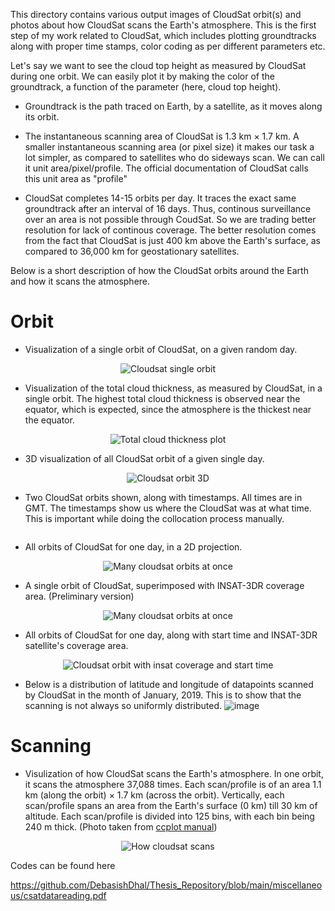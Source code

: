 This directory contains various output images of CloudSat orbit(s) and photos about how CloudSat scans the Earth's atmosphere. This is the first step of my work related to CloudSat, which includes plotting groundtracks along with proper time stamps, color coding as per different parameters etc. 

Let's say we want to see the cloud top height as measured by CloudSat during one orbit. We can easily plot it by making the color of the groundtrack, a function of the parameter (here, cloud top height).

- Groundtrack is the path traced on Earth, by a satellite, as it moves along its orbit.

- The instantaneous scanning area of CloudSat is 1.3 km × 1.7 km. A smaller instantaneous scanning area (or pixel size) it makes our task a lot simpler, as compared to satellites who do sideways scan. We can call it unit area/pixel/profile. The official documentation of CloudSat calls this unit area as "profile"

- CloudSat completes 14-15 orbits per day. It traces the exact same groundtrack after an interval of 16 days. Thus, continous surveillance over an area is not possible through CoudSat. So we are trading better resolution for lack of continous coverage. The better resolution comes from the fact that CloudSat is just 400 km above the Earth's surface, as compared to 36,000 km for geostationary satellites.

Below is a short description of how the CloudSat orbits around the Earth and how it scans the atmosphere.

# Orbit
- Visualization of a single orbit of CloudSat, on a given random day.
  
<p align= "center">
  <img src="CloudsatGroundtrack26Apr2019.jpg" alt="Cloudsat single orbit">
</p>

- Visualization of the total cloud thickness, as measured by CloudSat, in a single orbit. The highest total cloud thickness is observed near the equator, which is expected, since the atmosphere is the thickest near the equator.
  
<p align= "center">
  <img src="Total cloud thickness sample result.jpg" alt="Total cloud thickness plot">
</p>

- 3D visualization of all CloudSat orbit of a given single day. 
<p align= "center">
  <img src="Groundtrack cloudsat.jpg" alt="Cloudsat orbit 3D">
</p>

- Two CloudSat orbits shown, along with timestamps. All times are in GMT. The timestamps show us where the CloudSat was at what time. This is important while doing the collocation process manually. 
<p align= "center">
  <img src="cloudsat_groundtrack_with_timestamps.png" alt="">
</p>

- All orbits of CloudSat for one day, in a 2D projection.
<p align= "center">
  <img src="Multi orbit groundtrack.png" alt="Many cloudsat orbits at once">
</p>

- A single orbit of CloudSat, superimposed with INSAT-3DR coverage area. (Preliminary version)
<p align= "center">
  <img src="../miscellaneous/images/download.png" alt="Many cloudsat orbits at once">
</p>


- All orbits of CloudSat for one day, along with start time and INSAT-3DR satellite's coverage area.
<p align= "center">
  <img src="Multi orbit groundtrack with INSAT3DR with start time.png" alt="Cloudsat orbit with insat coverage and start time">
</p>

- Below is a distribution of latitude and longitude of datapoints scanned by CloudSat in the month of January, 2019. This is to show that the scanning is not always so uniformly distributed.
![image](https://github.com/DebasishDhal/Thesis_Repository/assets/31160148/38c3885d-cd23-41b8-a4b6-6594da7b1c2b)

# Scanning

- Visulization of how CloudSat scans the Earth's atmosphere. In one orbit, it scans the atmosphere 37,088 times. Each scan/profile is of an area 1.1 km (along the orbit) × 1.7 km (across the orbit).
  Vertically, each scan/profile spans an area from the Earth's surface (0 km) till 30 km of altitude. Each scan/profile is divided into 125 bins, with each bin being 240 m thick. (Photo taken from [ccplot manual](https://ccplot.org/pub/resources/CloudSat/CloudSat%20Data%20Users%20Handbook.pdf))
<p align= "center">
  <img src="Cloudsat scan.jpg" alt="How cloudsat scans">
</p>

Codes can be found here 

https://github.com/DebasishDhal/Thesis_Repository/blob/main/miscellaneous/csatdatareading.pdf 
 
